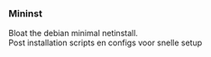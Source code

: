 ### Mininst
Bloat the debian minimal netinstall.\
Post installation scripts en configs voor snelle setup
